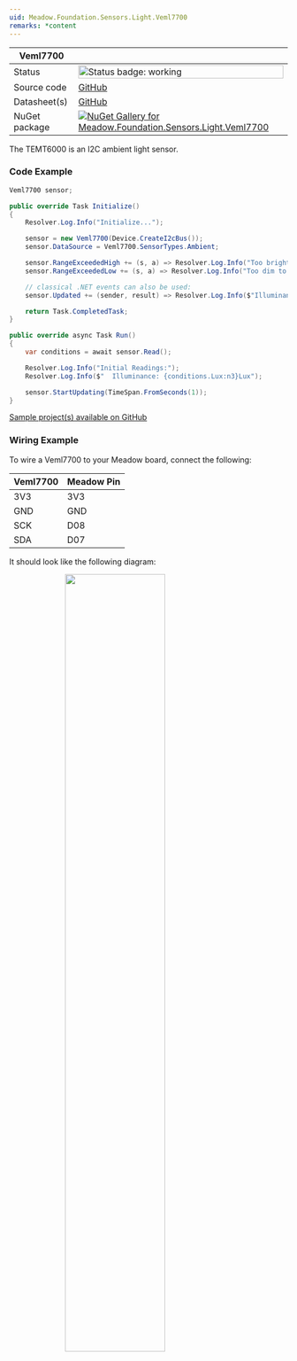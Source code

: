 ```yaml
---
uid: Meadow.Foundation.Sensors.Light.Veml7700
remarks: *content
---
```


| Veml7700 | |
|--------|--------|
| Status | <img src="https://img.shields.io/badge/Working-brightgreen" style="width: auto; height: -webkit-fill-available;" alt="Status badge: working" /> |
| Source code | [GitHub](https://github.com/WildernessLabs/Meadow.Foundation/tree/main/Source/Meadow.Foundation.Peripherals/Sensors.Light.Veml7700) |
| Datasheet(s) | [GitHub](https://github.com/WildernessLabs/Meadow.Foundation/tree/main/Source/Meadow.Foundation.Peripherals/Sensors.Light.Veml7700/Datasheet) |
| NuGet package | <a href="https://www.nuget.org/packages/Meadow.Foundation.Sensors.Light.Veml7700/" target="_blank"><img src="https://img.shields.io/nuget/v/Meadow.Foundation.Sensors.Light.Veml7700.svg?label=Meadow.Foundation.Sensors.Light.Veml7700" alt="NuGet Gallery for Meadow.Foundation.Sensors.Light.Veml7700" /></a> |

The TEMT6000 is an I2C ambient light sensor.

### Code Example

```csharp
Veml7700 sensor;

public override Task Initialize()
{
    Resolver.Log.Info("Initialize...");

    sensor = new Veml7700(Device.CreateI2cBus());
    sensor.DataSource = Veml7700.SensorTypes.Ambient;

    sensor.RangeExceededHigh += (s, a) => Resolver.Log.Info("Too bright to measure");
    sensor.RangeExceededLow += (s, a) => Resolver.Log.Info("Too dim to measure");

    // classical .NET events can also be used:
    sensor.Updated += (sender, result) => Resolver.Log.Info($"Illuminance: {result.New.Lux:n3}Lux");

    return Task.CompletedTask;
}

public override async Task Run()
{
    var conditions = await sensor.Read();

    Resolver.Log.Info("Initial Readings:");
    Resolver.Log.Info($"  Illuminance: {conditions.Lux:n3}Lux");

    sensor.StartUpdating(TimeSpan.FromSeconds(1));
}

```

[Sample project(s) available on GitHub](https://github.com/WildernessLabs/Meadow.Foundation/tree/main/Source/Meadow.Foundation.Peripherals/Sensors.Light.Veml7700/Samples/Veml7700_Sample)

### Wiring Example

To wire a Veml7700 to your Meadow board, connect the following:

| Veml7700 | Meadow Pin  |
|----------|-------------|
| 3V3      | 3V3         |
| GND      | GND         |
| SCK      | D08         |
| SDA      | D07         |

It should look like the following diagram:

<img src="../../API_Assets/Meadow.Foundation.Sensors.Light.Veml7700/Veml7700_Fritzing.png" 
    style="width: 60%; display: block; margin-left: auto; margin-right: auto;" />




